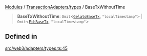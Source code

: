 [Modules](../../../README.md) / [TransactionAdapters/types](../README.md) / BaseTxWithoutTime

> **BaseTxWithoutTime**: `Omit`\<[`GelatoBaseTx`](../../GelatoAdapter/type-aliases/GelatoBaseTx.md), `"localTimestamp"`\> \| `Omit`\<[`EthBaseTx`](../../EthereumAdapter/type-aliases/EthBaseTx.md), `"localTimestamp"`\>

## Defined in

[src/web3/adapters/types.ts:45](https://github.com/bgd-labs/fe-shared/blob/09fc11c58abae5aa2af4d8b6d7c2f384460843a4/src/web3/adapters/types.ts#L45)
